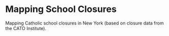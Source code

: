 # Mapping School Closures

Mapping Catholic school closures in New York (based on closure data from the CATO Institute).
